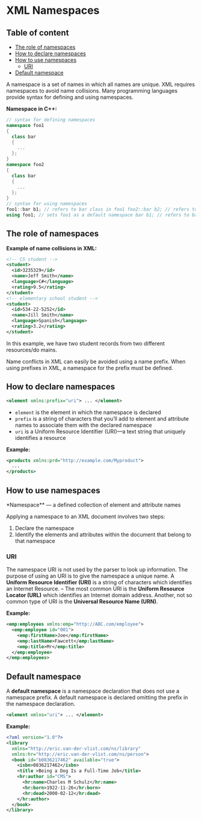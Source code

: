 # XML Namespaces

## Table of content

- [The role of namespaces](#the-role-of-namespaces)
- [How to declare namespaces](#how-to-declare-namespaces)
- [How to use namespaces](#how-to-use-namespaces)
  - [URI](#uri)
- [Default namespace](#default-namespace)

A namespace is a set of names in which all names are unique.
XML requires namespaces to avoid name collisions.
Many programming languages provide syntax for defining and using namespaces.

**Namespace in C++:**

```cpp
// syntax for defining namespaces
namespace foo1
{
  class bar
  {
    ...
  };
}
namespace foo2
{
  class bar
  {
    ...
  };
}
// syntax for using namespaces
foo1::bar b1; // refers to bar class in foo1 foo2::bar b2; // refers to bar class in foo2
using foo1; // sets foo1 as a default namespace bar b1; // refers to bar class in foo1
```

## The role of namespaces

**Example of name collisions in XML:**

```xml
<!-- CS student -->
<student>
  <id>3235329</id>
  <name>Jeff Smith</name>
  <language>C#</language>
  <rating>9.5</rating>
</student>
<!-- elementary school student -->
<student>
  <id>534-22-5252</id>
  <name>Jill Smith</name>
  <language>Spanish</language>
  <rating>3.2</rating>
</student>
```

In this example, we have two student records from two different resources/do mains.

Name conflicts in XML can easily be avoided using a name prefix.
When using prefixes in XML, a namespace for the prefix must be defined.

## How to declare namespaces

```xml
<element xmlns:prefix="uri"> ... </element>
```

- `element` is the element in which the namespace is declared
- `prefix` is a string of characters that you’ll add to element and
  attribute names to associate them with the declared namespace
- `uri` is a Uniform Resource Identifier (URI)—a text string that uniquely identifies a resource

**Example:**

```xml
<products xmlns:prd="http://example.com/Myproduct">
  ...
</products>
```

## How to use namespaces

\*Namespace\*\* — a defined collection of element and attribute names

Applying a namespace to an XML document involves two steps:

1. Declare the namespace
2. Identify the elements and attributes within the document that belong to that namespace

### URI

The namespace URI is not used by the parser to look up information.
The purpose of using an URI is to give the namespace a unique name.
A **Uniform Resource Identifier (URI)** is a string of characters which identifies an Internet Resource.
– The most common URI is the **Uniform Resource Locator (URL)** which identifies an Internet domain address. Another, not so common type of URI is the **Universal Resource Name (URN)**.

**Example:**

```xml
<emp:employees xmlns:emp="http://ABC.com/employee">
  <emp:employee id="001">
    <emp:firstName>Joe</emp:firstName>
    <emp:lastName>Fawcett</emp:lastName>
    <emp:title>Mr</emp:title>
  </emp:employee>
</emp:employees>
```

## Default namespace

A **default namespace** is a namespace declaration that does not use a namespace prefix.
A default namespace is declared omitting the prefix in the namespace declaration.

```xml
<element xmlns="uri"> ... </element>
```

**Example:**

```xml
<?xml version="1.0"?>
<library
  xmlns="http://eric.van-der-vlist.com/ns/library"
  xmlns:hr="http://eric.van-der-vlist.com/ns/person">
  <book id="b0836217462" available="true">
    <isbn>0836217462</isbn>
    <title >Being a Dog Is a Full-Time Job</title>
    <hr:author id="CMS">
      <hr:name>Charles M Schulz</hr:name>
      <hr:born>1922-11-26</hr:born>
      <hr:dead>2000-02-12</hr:dead>
    </hr:author>
  </book>
</library>
```
